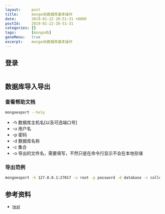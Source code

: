 ```yaml
---
layout:     post
title:      mongodb数据库基本操作
date:       2019-01-22 20:51:31 +0800
postId:     2019-01-22-20-51-31
categories: []
tags:       [mongodb]
geneMenu:   true
excerpt:    mongodb数据库基本操作
---
```


## 登录

```bash

```

## 数据库导入导出

### 查看帮助文档

```bash
mongoexport --help
```

* -h 数据库主机名[以及可选端口号]
* -u 用户名
* -p 密码
* -d 数据库名称
* -c 集合
* -o 导出的文件名，需要填写，不然只是在命令行显示不会在本地存储

### 导出范例
```bash
mongoexport -h 127.0.0.1:27017 -u root -p password -d database -c collection -o ./collection_backup.json
```



## 参考资料

* [test](test.html)